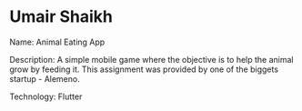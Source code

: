 # Umair Shaikh

Name: Animal Eating App

Description: 
A simple mobile game where the objective is to help the animal grow by feeding it.
This assignment was provided by one of the biggets startup - Alemeno.

Technology: Flutter

